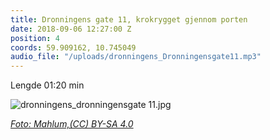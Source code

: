 ```yaml
---
title: Dronningens gate 11, krokrygget gjennom porten
date: 2018-09-06 12:27:00 Z
position: 4
coords: 59.909162, 10.745049
audio_file: "/uploads/dronningens_Dronningensgate11.mp3"
---
```


Lengde 01:20 min


![dronningens_dronningensgate 11.jpg](/uploads/dronningens_dronningensgate%2011.jpg)


*[Foto: Mahlum,(CC) BY-SA 4.0](https://digitaltmuseum.no/011085440997/magistratgarden-dronningensgate-11)*
